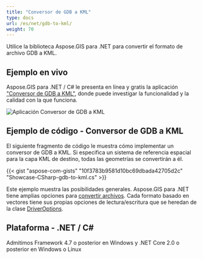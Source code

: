 ```yaml
---
title: "Conversor de GDB a KML"
type: docs
url: /es/net/gdb-to-kml/
weight: 70
---
```


Utilice la biblioteca Aspose.GIS para .NET para convertir el formato de archivo GDB a KML.

## **Ejemplo en vivo**

Aspose.GIS para .NET / C# le presenta en línea y gratis la aplicación ["Conversor de GDB a KML"](https://products.aspose.app/gis/conversion/gdb-to-kml), donde puede investigar la funcionalidad y la calidad con la que funciona.

![Aplicación Conversor de GDB a KML](conversion.png)

## **Ejemplo de código - Conversor de GDB a KML**

El siguiente fragmento de código le muestra cómo implementar un conversor de GDB a KML. Si especifica un sistema de referencia espacial para la capa KML de destino, todas las geometrías se convertirán a él. 

{{< gist "aspose-com-gists" "10f3783b9581d10bc69dbada42705d2c" "Showcase-CSharp-gdb-to-kml.cs" >}}

Este ejemplo muestra las posibilidades generales. Aspose.GIS para .NET tiene amplias opciones para [convertir archivos](https://docs.aspose.com/gis/net/vector-layers/). Cada formato basado en vectores tiene sus propias opciones de lectura/escritura que se heredan de la clase [DriverOptions](https://reference.aspose.com/gis/net/aspose.gis/driveroptions).

## **Plataforma - .NET / C#**

Admitimos Framework 4.7 o posterior en Windows y .NET Core 2.0 o posterior en Windows o Linux
